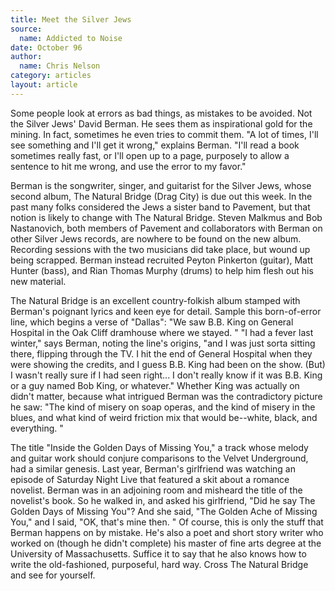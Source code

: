 ```yaml
---
title: Meet the Silver Jews
source:
  name: Addicted to Noise
date: October 96
author: 
  name: Chris Nelson
category: articles
layout: article
---
```


Some people look at errors as bad things, as mistakes to be avoided. Not the Silver Jews' David Berman. He sees them as inspirational gold for the mining. In fact, sometimes he even tries to commit them. "A lot of times, I'll see something and I'll get it wrong," explains Berman. "I'll read a book sometimes really fast, or I'll open up to a page, purposely to allow a sentence to hit me wrong, and use the error to my favor."

Berman is the songwriter, singer, and guitarist for the Silver Jews, whose second album, The Natural Bridge (Drag City) is due out this week. In the past many folks considered the Jews a sister band to Pavement, but that notion is likely to change with The Natural Bridge. Steven Malkmus and Bob Nastanovich, both members of Pavement and collaborators with Berman on other Silver Jews records, are nowhere to be found on the new album. Recording sessions with the two musicians did take place, but wound up being scrapped. Berman instead recruited Peyton Pinkerton (guitar), Matt Hunter (bass), and Rian Thomas Murphy (drums) to help him flesh out his new material. 

The Natural Bridge is an excellent country-folkish album stamped with Berman's poignant lyrics and keen eye for detail. Sample this born-of-error line, which begins a verse of "Dallas": "We saw B.B. King on General Hospital in the Oak Cliff dramhouse where we stayed. " "I had a fever last winter," says Berman, noting the line's origins, "and I was just sorta sitting there, flipping through the TV. I hit the end of General Hospital when they were showing the credits, and I guess B.B. King had been on the show. (But) I wasn't really sure if I had seen right... I don't really know if it was B.B. King or a guy named Bob King, or whatever." Whether King was actually on didn't matter, because what intrigued Berman was the contradictory picture he saw: "The kind of misery on soap operas, and the kind of misery in the blues, and what kind of weird friction mix that would be--white, black, and everything. " 

The title "Inside the Golden Days of Missing You," a track whose melody and guitar work should conjure comparisons to the Velvet Underground, had a similar genesis. Last year, Berman's girlfriend was watching an episode of Saturday Night Live that featured a skit about a romance novelist. Berman was in an adjoining room and misheard the title of the novelist's book. So he walked in, and asked his girlfriend, "Did he say The Golden Days of Missing You"? And she said, "The Golden Ache of Missing You," and I said, "OK, that's mine then. " Of course, this is only the stuff that Berman happens on by mistake. He's also a poet and short story writer who worked on (though he didn't complete) his master of fine arts degree at the University of Massachusetts. Suffice it to say that he also knows how to write the old-fashioned, purposeful, hard way. Cross The Natural Bridge and see for yourself.